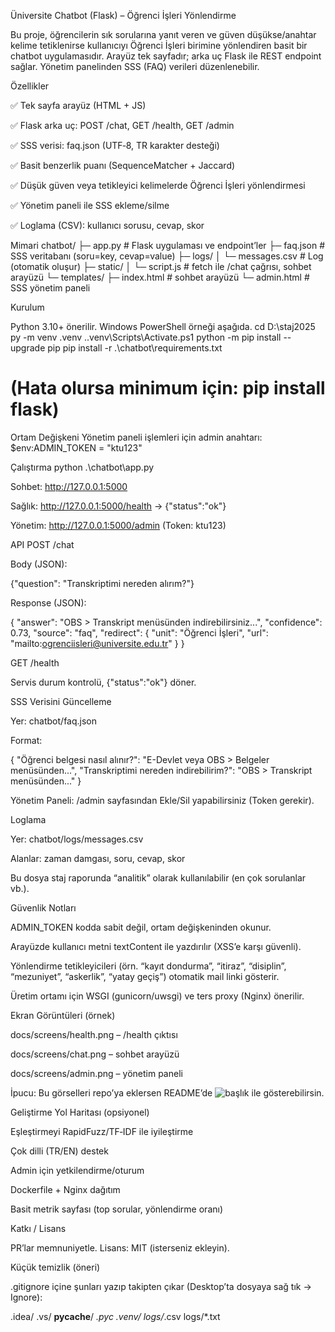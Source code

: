 Üniversite Chatbot (Flask) – Öğrenci İşleri Yönlendirme

Bu proje, öğrencilerin sık sorularına yanıt veren ve güven düşükse/anahtar kelime tetiklenirse kullanıcıyı Öğrenci İşleri birimine yönlendiren basit bir chatbot uygulamasıdır.
Arayüz tek sayfadır; arka uç Flask ile REST endpoint sağlar. Yönetim panelinden SSS (FAQ) verileri düzenlenebilir.

Özellikler

✅ Tek sayfa arayüz (HTML + JS)

✅ Flask arka uç: POST /chat, GET /health, GET /admin

✅ SSS verisi: faq.json (UTF‑8, TR karakter desteği)

✅ Basit benzerlik puanı (SequenceMatcher + Jaccard)

✅ Düşük güven veya tetikleyici kelimelerde Öğrenci İşleri yönlendirmesi

✅ Yönetim paneli ile SSS ekleme/silme

✅ Loglama (CSV): kullanıcı sorusu, cevap, skor

Mimari
chatbot/
├─ app.py                 # Flask uygulaması ve endpoint’ler
├─ faq.json               # SSS veritabanı (soru=key, cevap=value)
├─ logs/
│  └─ messages.csv        # Log (otomatik oluşur)
├─ static/
│  └─ script.js           # fetch ile /chat çağrısı, sohbet arayüzü
└─ templates/
   ├─ index.html          # sohbet arayüzü
   └─ admin.html          # SSS yönetim paneli

Kurulum

Python 3.10+ önerilir. Windows PowerShell örneği aşağıda.
cd D:\staj2025
py -m venv .venv
.\.venv\Scripts\Activate.ps1
python -m pip install --upgrade pip
pip install -r .\chatbot\requirements.txt
# (Hata olursa minimum için: pip install flask)
Ortam Değişkeni
Yönetim paneli işlemleri için admin anahtarı:
$env:ADMIN_TOKEN = "ktu123"



Çalıştırma
python .\chatbot\app.py


Sohbet: http://127.0.0.1:5000

Sağlık: http://127.0.0.1:5000/health
 → {"status":"ok"}

Yönetim: http://127.0.0.1:5000/admin
 (Token: ktu123)

API
POST /chat

Body (JSON):

{"question": "Transkriptimi nereden alırım?"}


Response (JSON):

{
  "answer": "OBS > Transkript menüsünden indirebilirsiniz...",
  "confidence": 0.73,
  "source": "faq",
  "redirect": {
    "unit": "Öğrenci İşleri",
    "url": "mailto:ogrenciisleri@universite.edu.tr"
  }
}

GET /health

Servis durum kontrolü, {"status":"ok"} döner.

SSS Verisini Güncelleme

Yer: chatbot/faq.json

Format:

{
  "Öğrenci belgesi nasıl alınır?": "E-Devlet veya OBS > Belgeler menüsünden...",
  "Transkriptimi nereden indirebilirim?": "OBS > Transkript menüsünden..."
}


Yönetim Paneli: /admin sayfasından Ekle/Sil yapabilirsiniz (Token gerekir).

Loglama

Yer: chatbot/logs/messages.csv

Alanlar: zaman damgası, soru, cevap, skor

Bu dosya staj raporunda “analitik” olarak kullanılabilir (en çok sorulanlar vb.).


Güvenlik Notları

ADMIN_TOKEN kodda sabit değil, ortam değişkeninden okunur.

Arayüzde kullanıcı metni textContent ile yazdırılır (XSS’e karşı güvenli).

Yönlendirme tetikleyicileri (örn. “kayıt dondurma”, “itiraz”, “disiplin”, “mezuniyet”, “askerlik”, “yatay geçiş”) otomatik mail linki gösterir.

Üretim ortamı için WSGI (gunicorn/uwsgi) ve ters proxy (Nginx) önerilir.

Ekran Görüntüleri (örnek)

docs/screens/health.png – /health çıktısı

docs/screens/chat.png – sohbet arayüzü

docs/screens/admin.png – yönetim paneli

İpucu: Bu görselleri repo’ya eklersen README’de ![başlık](dosya-yolu) ile gösterebilirsin.



Geliştirme Yol Haritası (opsiyonel)

Eşleştirmeyi RapidFuzz/TF‑IDF ile iyileştirme

 Çok dilli (TR/EN) destek

 Admin için yetkilendirme/oturum

 Dockerfile + Nginx dağıtım

 Basit metrik sayfası (top sorular, yönlendirme oranı)

Katkı / Lisans

PR’lar memnuniyetle. Lisans: MIT (isterseniz ekleyin).



Küçük temizlik (öneri)

.gitignore içine şunları yazıp takipten çıkar (Desktop’ta dosyaya sağ tık → Ignore):

.idea/
.vs/
__pycache__/
*.pyc
.venv/
logs/*.csv
logs/*.txt

